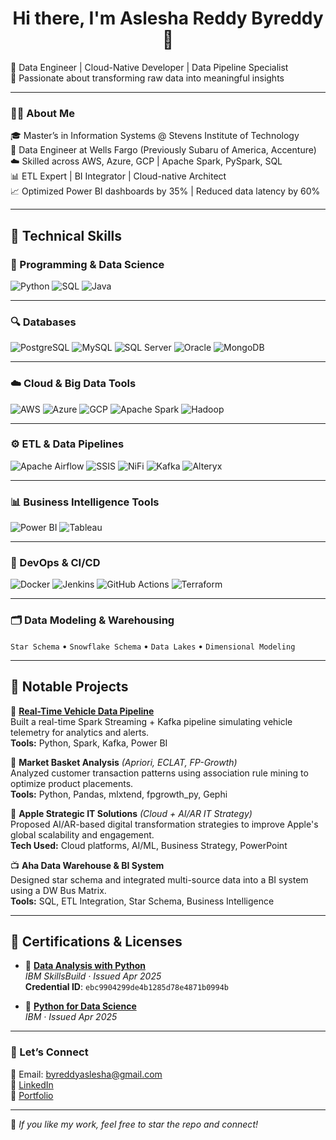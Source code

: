 <h1 align="center">Hi there, I'm Aslesha Reddy Byreddy 👋</h1>

🔧 Data Engineer | Cloud-Native Developer | Data Pipeline Specialist  
🚀 Passionate about transforming raw data into meaningful insights  

---

### 👩‍💻 About Me
🎓 Master’s in Information Systems @ Stevens Institute of Technology  
🏢 Data Engineer at Wells Fargo (Previously Subaru of America, Accenture)  
☁️ Skilled across AWS, Azure, GCP | Apache Spark, PySpark, SQL  
📊 ETL Expert | BI Integrator | Cloud-native Architect  
📈 Optimized Power BI dashboards by 35% | Reduced data latency by 60%  

---

## 🚀 Technical Skills

### 🧠 Programming & Data Science
![Python](https://img.shields.io/badge/Python-3670A0?logo=python&logoColor=white)
![SQL](https://img.shields.io/badge/SQL-003B57?logo=sqlite&logoColor=white)
![Java](https://img.shields.io/badge/Java-ED8B00?logo=java&logoColor=white)

---

### 🔍 Databases
![PostgreSQL](https://img.shields.io/badge/PostgreSQL-336791?logo=postgresql&logoColor=white)
![MySQL](https://img.shields.io/badge/MySQL-005C84?logo=mysql&logoColor=white)
![SQL Server](https://img.shields.io/badge/SQL_Server-CC2927?logo=microsoftsqlserver&logoColor=white)
![Oracle](https://img.shields.io/badge/Oracle-F80000?logo=oracle&logoColor=white)
![MongoDB](https://img.shields.io/badge/MongoDB-47A248?logo=mongodb&logoColor=white)

---

### ☁️ Cloud & Big Data Tools
![AWS](https://img.shields.io/badge/AWS-232F3E?logo=amazonaws&logoColor=white)
![Azure](https://img.shields.io/badge/Azure-0078D4?logo=microsoftazure&logoColor=white)
![GCP](https://img.shields.io/badge/GCP-4285F4?logo=googlecloud&logoColor=white)
![Apache Spark](https://img.shields.io/badge/Apache_Spark-E25A1C?logo=apachespark&logoColor=white)
![Hadoop](https://img.shields.io/badge/Hadoop-66CCFF?logo=apachehadoop&logoColor=black)

---

### ⚙️ ETL & Data Pipelines
![Apache Airflow](https://img.shields.io/badge/Airflow-017CEE?logo=apacheairflow&logoColor=white)
![SSIS](https://img.shields.io/badge/SSIS-CC2927?logo=microsoftsqlserver&logoColor=white)
![NiFi](https://img.shields.io/badge/Apache_NiFi-4A90E2?logo=apache&logoColor=white)
![Kafka](https://img.shields.io/badge/Apache_Kafka-231F20?logo=apachekafka&logoColor=white)
![Alteryx](https://img.shields.io/badge/Alteryx-005BAA?logo=alteryx&logoColor=white)

---

### 📊 Business Intelligence Tools
![Power BI](https://img.shields.io/badge/Power_BI-F2C811?logo=powerbi&logoColor=black)
![Tableau](https://img.shields.io/badge/Tableau-E97627?logo=tableau&logoColor=white)

---

### 🐳 DevOps & CI/CD
![Docker](https://img.shields.io/badge/Docker-2496ED?logo=docker&logoColor=white)
![Jenkins](https://img.shields.io/badge/Jenkins-D24939?logo=jenkins&logoColor=white)
![GitHub Actions](https://img.shields.io/badge/GitHub_Actions-2088FF?logo=githubactions&logoColor=white)
![Terraform](https://img.shields.io/badge/Terraform-623CE4?logo=terraform&logoColor=white)

---

### 🗂️ Data Modeling & Warehousing
`Star Schema` • `Snowflake Schema` • `Data Lakes` • `Dimensional Modeling`


---

## 🧠 Notable Projects

🚗 **[Real-Time Vehicle Data Pipeline](https://github.com/AsleshaReddy/RealTime_Vehicle_Data_Pipeline)**  
Built a real-time Spark Streaming + Kafka pipeline simulating vehicle telemetry for analytics and alerts.  
**Tools:** Python, Spark, Kafka, Power BI

🛒 **Market Basket Analysis** *(Apriori, ECLAT, FP-Growth)*  
Analyzed customer transaction patterns using association rule mining to optimize product placements.  
**Tools:** Python, Pandas, mlxtend, fpgrowth_py, Gephi

🍎 **Apple Strategic IT Solutions** *(Cloud + AI/AR IT Strategy)*  
Proposed AI/AR-based digital transformation strategies to improve Apple's global scalability and engagement.  
**Tech Used:** Cloud platforms, AI/ML, Business Strategy, PowerPoint

📺 **Aha Data Warehouse & BI System**  
Designed star schema and integrated multi-source data into a BI system using a DW Bus Matrix.  
**Tools:** SQL, ETL Integration, Star Schema, Business Intelligence

---


## 🏅 Certifications & Licenses

- 🧠 [**Data Analysis with Python**](https://courses.skillsbuild.skillsnetwork.site/certificates/ebc9904299de4b1285d78e4871b0994b)  
  *IBM SkillsBuild · Issued Apr 2025*  
  **Credential ID**: `ebc9904299de4b1285d78e4871b0994b`

- 🧪 [**Python for Data Science**](https://www.credly.com/badges/d1423053-f3d3-498d-880e-0ff4ca2617c6/linked_in_profile)  
  *IBM · Issued Apr 2025*


---

### 🔗 Let’s Connect
📧 Email: byreddyaslesha@gmail.com  
💼 [LinkedIn](https://www.linkedin.com/in/aslesha-reddy-b-2k1124)  
📁 [Portfolio](https://bold.pro/my/asleshareddy-byreddy-250307141633)

---

🌟 _If you like my work, feel free to star the repo and connect!_
